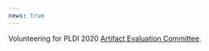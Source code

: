 ```yaml
---
news: true
---
```


Volunteering for PLDI 2020 [Artifact Evaluation Committee](https://pldi20.sigplan.org/committee/pldi-2020-PLDI-Research-Artifacts-artifact-evaluation-committee).

